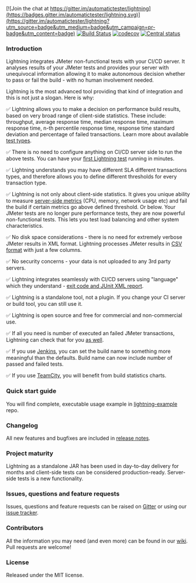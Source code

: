 [![Join the chat at https://gitter.im/automatictester/lightning](https://badges.gitter.im/automatictester/lightning.svg)](https://gitter.im/automatictester/lightning?utm_source=badge&utm_medium=badge&utm_campaign=pr-badge&utm_content=badge)
[![Build Status](https://snap-ci.com/automatictester/lightning/branch/master/build_image)](https://snap-ci.com/automatictester/lightning/branch/master)
[![codecov](https://codecov.io/gh/automatictester/lightning/branch/master/graph/badge.svg)](https://codecov.io/gh/automatictester/lightning)
[![Central status](https://maven-badges.herokuapp.com/maven-central/uk.co.automatictester/lightning/badge.svg)](https://maven-badges.herokuapp.com/maven-central/uk.co.automatictester/lightning)

### Introduction

Lightning integrates JMeter non-functional tests with your CI/CD server. It analyses results of your JMeter tests and provides your server with unequivocal information allowing it to make autonomous decision whether to pass or fail the build - with no human involvement needed.

Lightning is the most advanced tool providing that kind of integration and this is not just a slogan. Here is why:

:white_check_mark: Lightning allows you to make a decision on performance build results, based on very broad range of client-side statistics. These include: throughput, average response time, median response time, maximum response time, n-th percentile response time, response time standard deviation and percentage of failed transactions. Learn more about available [test types](https://github.com/automatictester/lightning/wiki/Test-Types).

:white_check_mark: There is no need to configure anything on CI/CD server side to run the above tests. You can have your [first Lightning test](https://github.com/automatictester/lightning/wiki/Quick-Start-Guide) running in minutes.

:white_check_mark: Lightning understands you may have different SLA different transactions types, and therefore allows you to define different thresholds for every transaction type.

:white_check_mark: Lightning is not only about client-side statistics. It gives you unique ability to measure [server-side metrics](https://github.com/automatictester/lightning/wiki/Server-Side-Tests) (CPU, memory, network usage etc) and fail the build if certain metrics go above defined threshold. Or below. Your JMeter tests are no longer pure performance tests, they are now powerful non-functional tests. This lets you test load balancing and other system characteristics.

:white_check_mark: No disk space considerations - there is no need for extremely verbose JMeter results in XML format. Lightning processes JMeter results in [CSV format](https://github.com/automatictester/lightning/wiki/Configure-JMeter-to-Save-Relevant-Data) with just a few columns.

:white_check_mark: No security concerns - your data is not uploaded to any 3rd party servers.

:white_check_mark: Lightning integrates seamlessly with CI/CD servers using "language" which they understand - [exit code and JUnit XML report](https://github.com/automatictester/lightning/wiki/CI-CD-Server-Integration).

:white_check_mark: Lightning is a standalone tool, not a plugin. If you change your CI server or build tool, you can still use it.

:white_check_mark: Lightning is open source and free for commercial and non-commercial use.

:white_check_mark: If all you need is number of executed an failed JMeter transactions, Lightning can check that for you [as well](https://github.com/automatictester/lightning/wiki/Report-Mode).

:white_check_mark: If you use [Jenkins](https://github.com/automatictester/lightning/wiki/Enhanced-Jenkins-Integration), you can set the build name to something more meaningful than the defaults. Build name can now include number of passed and failed tests.

:white_check_mark: If you use [TeamCity](https://github.com/automatictester/lightning/wiki/Enhanced-TeamCity-Integration), you will benefit from build statistics charts.

### Quick start guide

You will find complete, executable usage example in [lightning-example](https://github.com/automatictester/lightning-example) repo.

### Changelog

All new features and bugfixes are included in [release notes](https://github.com/automatictester/lightning/releases).

### Project maturity

Lightning as a standalone JAR has been used in day-to-day delivery for months and client-side tests can be considered production-ready. Server-side tests is a new functionality.

### Issues, questions and feature requests

Issues, questions and feature requests can be raised on [Gitter](https://gitter.im/automatictester/lightning) or using our [issue tracker](https://github.com/automatictester/lightning/issues).

### Contributors

All the information you may need (and even more) can be found in our [wiki](https://github.com/automatictester/lightning/wiki/Info-for-Contributors). Pull requests are welcome!

### License

Released under the MIT license.
